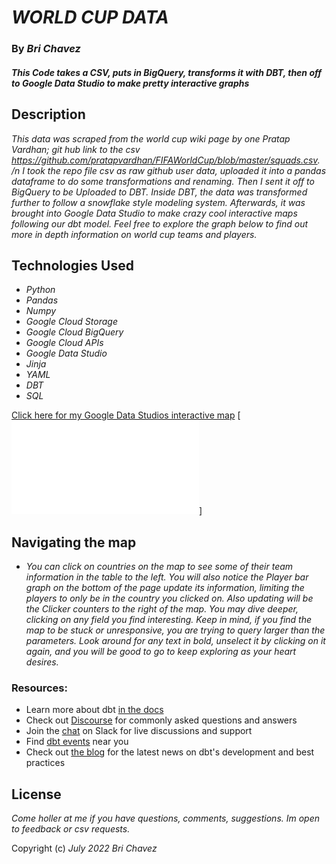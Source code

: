 # _WORLD CUP DATA_


### By _**Bri Chavez**_

#### _This Code takes a CSV, puts in BigQuery, transforms it with DBT, then off to Google Data Studio to make pretty interactive graphs_



## Description

_This data was scraped from the world cup wiki page by one Pratap Vardhan; git hub link to the csv https://github.com/pratapvardhan/FIFAWorldCup/blob/master/squads.csv. /n I took the repo file csv as raw github user data, uploaded it into a pandas dataframe to do some transformations and renaming. Then I sent it off to BigQuery to be Uploaded to DBT. Inside DBT, the data was transformed further to follow a snowflake style modeling system. Afterwards, it was brought into Google Data Studio to make crazy cool interactive maps following our dbt model. Feel free to explore the graph below to find out more in depth information on world cup teams and players._



## Technologies Used

* _Python_
* _Pandas_
* _Numpy_
* _Google Cloud Storage_
* _Google Cloud BigQuery_
* _Google Cloud APIs_
* _Google Data Studio_
* _Jinja_
* _YAML_
* _DBT_
* _SQL_

[Click here for my Google Data Studios interactive map](https://brichavez.github.io/dbt_world_cup/)
[![Interactive Map](data/map.pdf)]

## Navigating the map

* _You can click on countries on the map to see some of their team information in the table to the left. You will also notice the Player bar graph on the bottom of the page update its information, limiting the players to only be in the country you clicked on. Also updating will be the Clicker counters to the right of the map. You may dive deeper, clicking on any field you find interesting. Keep in mind, if you find the map to be stuck or unresponsive, you are trying to query larger than the parameters. Look around for any text in bold, unselect it by clicking on it again, and you will be good to go to keep exploring as your heart desires._


### Resources:
- Learn more about dbt [in the docs](https://docs.getdbt.com/docs/introduction)
- Check out [Discourse](https://discourse.getdbt.com/) for commonly asked questions and answers
- Join the [chat](https://community.getdbt.com/) on Slack for live discussions and support
- Find [dbt events](https://events.getdbt.com) near you
- Check out [the blog](https://blog.getdbt.com/) for the latest news on dbt's development and best practices


## License

_Come holler at me if you have questions, comments, suggestions. Im open to feedback or csv requests._

Copyright (c) _July 2022_ _Bri Chavez_